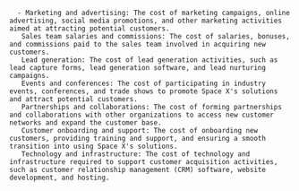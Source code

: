       - Marketing and advertising: The cost of marketing campaigns, online advertising, social media promotions, and other marketing activities aimed at attracting potential customers.
       Sales team salaries and commissions: The cost of salaries, bonuses, and commissions paid to the sales team involved in acquiring new customers.
       Lead generation: The cost of lead generation activities, such as lead capture forms, lead generation software, and lead nurturing campaigns.
       Events and conferences: The cost of participating in industry events, conferences, and trade shows to promote Space X's solutions and attract potential customers.
       Partnerships and collaborations: The cost of forming partnerships and collaborations with other organizations to access new customer networks and expand the customer base.
       Customer onboarding and support: The cost of onboarding new customers, providing training and support, and ensuring a smooth transition into using Space X's solutions.
       Technology and infrastructure: The cost of technology and infrastructure required to support customer acquisition activities, such as customer relationship management (CRM) software, website development, and hosting.




